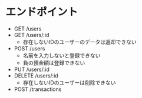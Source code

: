 # エンドポイント

- GET /users
- GET /users/:id
  - 存在しないIDのユーザーのデータは返却できない
- POST /users
  - 名前を入力しないと登録できない
  - 負の預金額は登録できない
- PUT /users/:id
- DELETE /users/:id
  - 存在しないIDのユーザーは削除できない
- POST /transactions